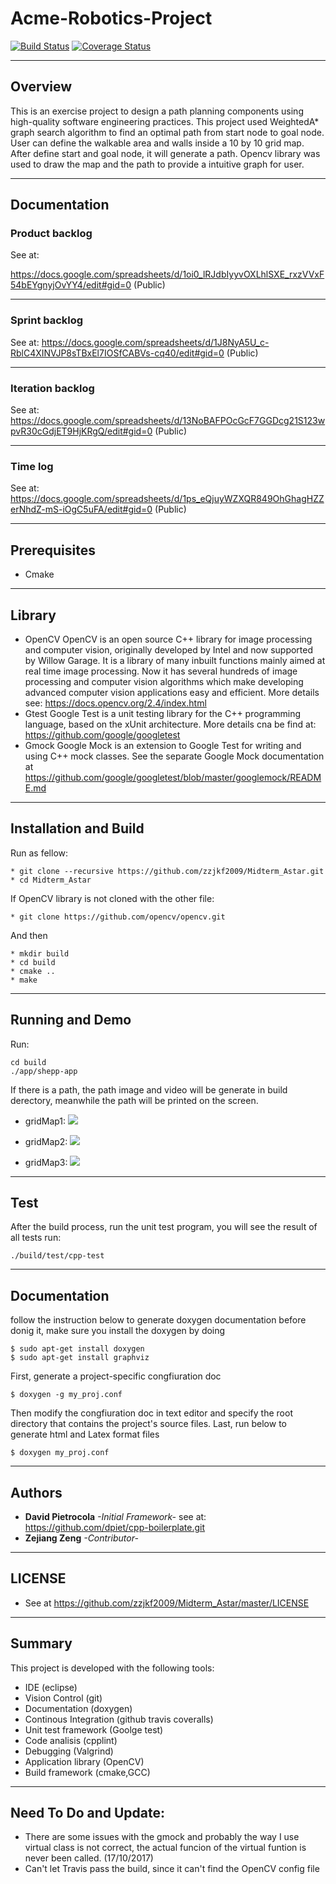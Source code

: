 # Acme-Robotics-Project
[![Build Status](https://travis-ci.org/zzjkf2009/Midterm_Astar.svg?branch=master)](https://travis-ci.org/zzjkf2009/Midterm_Astar)
[![Coverage Status](https://coveralls.io/repos/github/zzjkf2009/Midterm_Astar/badge.svg)](https://coveralls.io/github/zzjkf2009/Midterm_Astar)


---
## Overview

This is an exercise project to design a path planning components using high-quality software engineering practices. This project used WeightedA* graph search algorithm to find an optimal path from start node to goal node. User can define the walkable area and walls inside a 10 by 10 grid map. After define start and goal node, it will generate a path. Opencv library was used to draw the map and the path to provide a intuitive graph for user.


---
## Documentation 
### Product backlog

See at: 

https://docs.google.com/spreadsheets/d/1oi0_lRJdbIyyvOXLhlSXE_rxzVVxF54bEYgnyjOvYY4/edit#gid=0 (Public)

---
### Sprint backlog

See at: https://docs.google.com/spreadsheets/d/1J8NyA5U_c-RblC4XINVJP8sTBxEl7IOSfCABVs-cq40/edit#gid=0 (Public)

---
### Iteration backlog
See at: https://docs.google.com/spreadsheets/d/13NoBAFPOcGcF7GGDcg21S123wpvR30cGdjET9HjKRgQ/edit#gid=0 (Public)

---
### Time log
See at: https://docs.google.com/spreadsheets/d/1ps_eQjuyWZXQR849OhGhagHZZerNhdZ-mS-iOgC5uFA/edit#gid=0 (Public)

---
## Prerequisites

* Cmake
---
## Library
* OpenCV
OpenCV is an open source C++ library for image processing and computer vision, originally developed by Intel and now supported by Willow Garage. 
It is a library of many inbuilt functions mainly aimed at real time image processing. Now it has several hundreds of image processing and computer vision algorithms which make developing advanced computer vision applications easy and efficient. More details see: https://docs.opencv.org/2.4/index.html
* Gtest
Google Test is a unit testing library for the C++ programming language, based on the xUnit architecture. More details cna be find at: https://github.com/google/googletest
* Gmock
Google Mock is an extension to Google Test for writing and using C++ mock classes. See the separate Google Mock documentation at https://github.com/google/googletest/blob/master/googlemock/README.md
---
## Installation and Build

Run as fellow:
```
* git clone --recursive https://github.com/zzjkf2009/Midterm_Astar.git
* cd Midterm_Astar
```
If OpenCV library is not cloned with the other file:
```
* git clone https://github.com/opencv/opencv.git
```
And then
```
* mkdir build
* cd build
* cmake ..
* make
```
---
## Running and Demo
Run:
```
cd build
./app/shepp-app
```
If there is a path, the path image and video will be generate in build derectory, meanwhile the path will be printed on the screen. 

* gridMap1:
![](https://github.com/zzjkf2009/Midterm_Astar/blob/master/result/gridMap1.gif)

* gridMap2:
![](https://github.com/zzjkf2009/Midterm_Astar/blob/master/result/gridMap2.gif)

* gridMap3:
![](https://github.com/zzjkf2009/Midterm_Astar/blob/master/result/gridMap3.gif)
---
## Test
After the build process, run the unit test program, you will see the result of all tests
run:
```
./build/test/cpp-test
```
---
## Documentation
follow the instruction below to generate doxygen documentation
before donig it, make sure you install the doxygen by doing
```
$ sudo apt-get install doxygen
$ sudo apt-get install graphviz
```
First, generate a project-specific congfiuration doc
```
$ doxygen -g my_proj.conf 

```
Then modify the congfiuration doc in text editor and specify the root directory that contains the project's source files.
Last, run below to generate html and Latex format files
```
$ doxygen my_proj.conf 
```
---
## Authors
 * **David Pietrocola** *-Initial Framework-* see at: https://github.com/dpiet/cpp-boilerplate.git 
 * **Zejiang Zeng** *-Contributor-* 
---
## LICENSE
* See at https://github.com/zzjkf2009/Midterm_Astar/master/LICENSE
---
## Summary
This project is developed with the following tools:
* IDE (eclipse)
* Vision Control (git)
* Documentation (doxygen)
* Continous Integration (github travis coveralls)
* Unit test framework (Goolge test)
* Code analisis (cpplint)
* Debugging (Valgrind)
* Application library (OpenCV)
* Build framework (cmake,GCC)
---
## Need To Do and Update:
* There are some issues with the gmock and probably the way I use virtual class is not correct,  the actual funcion of the virtual funtion is never been called. (17/10/2017)
* Can't let Travis pass the build, since it can't find the OpenCV config file
